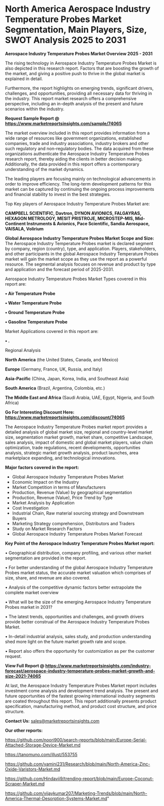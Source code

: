 # North America Aerospace Industry Temperature Probes Market Segmentation, Main Players, Size, SWOT Analysis 2025 to 2031

<Strong> Aerospace Industry Temperature Probes Market Overview 2025 - 2031</strong>

The rising technology in Aerospace Industry Temperature Probes Market is also depicted in this research report. Factors that are boosting the growth of the market, and giving a positive push to thrive in the global market is explained in detail.

Furthermore, the report highlights on emerging trends, significant drivers, challenges, and opportunities, providing all necessary data for thriving in the industry. This report market research offers a comprehensive perspective, including an in-depth analysis of the present and future scenarios within the industry.

<strong>Request Sample Report @ <a href=https://www.marketreportsinsights.com/sample/74065>https://www.marketreportsinsights.com/sample/74065</a></strong>

The market overview included in this report provides information from a wide range of resources like government organizations, established companies, trade and industry associations, industry brokers and other such regulatory and non-regulatory bodies. The data acquired from these organizations authenticate the Aerospace Industry Temperature Probes research report, thereby aiding the clients in better decision making. Additionally, the data provided in this report offers a contemporary understanding of the market dynamics.

The leading players are focusing mainly on technological advancements in order to improve efficiency. The long-term development patterns for this market can be captured by continuing the ongoing process improvements and financial stability to invest in the best strategies.

Top Key players of Aerospace Industry Temperature Probes Market are:

<strong>CAMPBELL SCIENTIFIC, Davtron, DYNON AVIONICS, FALGAYRAS, HEXAGON METROLOGY, MESIT PRISTROJE, MICROSTEP-MIS, Mid-Continent Instruments & Avionics, Pace Scientific, Sandia Aerospace, VAISALA, Volirium</strong>

<strong><b>Global Aerospace Industry Temperature Probes Market Scope and Size:</b></strong>
The Aerospace Industry Temperature Probes market is declared segment by company, region (country), type, and application. Players, stakeholders, and other participants in the global Aerospace Industry Temperature Probes market will gain the market scope as they use the report as a powerful resource. The segmental analysis focuses on revenue and product by type and application and the forecast period of 2025-2031.

Aerospace Industry Temperature Probes Market Types covered in this report are:

<strong>• Air Temperature Probe

• Water Temperature Probe

• Ground Temperature Probe

• Gasoline Temperature Probe</strong>

Market Applications covered in this report are:

<strong>• .</strong> 

Regional Analysis

<strong>North America</strong> (the United States, Canada, and Mexico)

<strong>Europe</strong> (Germany, France, UK, Russia, and Italy)

<strong>Asia-Pacific</strong> (China, Japan, Korea, India, and Southeast Asia)

<strong>South America</strong> (Brazil, Argentina, Colombia, etc.)

<strong>The Middle East and Africa</strong> (Saudi Arabia, UAE, Egypt, Nigeria, and South Africa)

<strong>Go For Interesting Discount Here: <a href=https://www.marketreportsinsights.com/discount/74065>https://www.marketreportsinsights.com/discount/74065</a></strong>

The Aerospace Industry Temperature Probes market report provides a detailed analysis of global market size, regional and country-level market size, segmentation market growth, market share, competitive Landscape, sales analysis, impact of domestic and global market players, value chain optimization, trade regulations, recent developments, opportunities analysis, strategic market growth analysis, product launches, area marketplace expanding, and technological innovations.

<strong><b>Major factors covered in the report:</b></strong>
<ul>
  <li>Global Aerospace Industry Temperature Probes Market </li>
  <li>Economic Impact on the Industry</li>
  <li>Market Competition in terms of Manufacturers</li>
  <li>Production, Revenue (Value) by geographical segmentation</li>
  <li>Production, Revenue (Value), Price Trend by Type</li>
  <li>Market Analysis by Application</li>
  <li>Cost Investigation</li>
  <li>Industrial Chain, Raw material sourcing strategy and Downstream Buyers</li>
  <li>Marketing Strategy comprehension, Distributors and Traders</li>
  <li>Study on Market Research Factors</li>
  <li>Global Aerospace Industry Temperature Probes Market Forecast</li>
</ul>

<strong><b>Key Point of the Aerospace Industry Temperature Probes Market report:</b></strong>

• Geographical distribution, company profiling, and various other market segmentation are provided in the report.

• For better understanding of the global Aerospace Industry Temperature Probes market status, the accurate market valuation which comprises of size, share, and revenue are also covered.

• Analysis of the competitive dynamic factors better extrapolate the complete market overview

• What will be the size of the emerging Aerospace Industry Temperature Probes market in 2031?

• The latest trends, opportunities and challenges, and growth drivers provide better construal of the Aerospace Industry Temperature Probes Market.

• In-detail industrial analysis, sales study, and production understanding shed more light on the future market growth rate and scope.

• Report also offers the opportunity for customization as per the customer request.

<strong><b>View Full Report @ <a href=https://www.marketreportsinsights.com/industry-forecast/aerospace-industry-temperature-probes-market-growth-and-size-2021-74065>https://www.marketreportsinsights.com/industry-forecast/aerospace-industry-temperature-probes-market-growth-and-size-2021-74065</a></b></strong>


At last, the Aerospace Industry Temperature Probes Market report includes investment come analysis and development trend analysis. The present and future opportunities of the fastest growing international industry segments are coated throughout this report. This report additionally presents product specification, manufacturing method, and product cost structure, and price structure.

<strong>Contact Us:</strong>
sales@marketreportsinsights.com

<strong>Our other reports:</strong>

<a href=https://github.com/noori900/search-reports/blob/main/Europe-Serial-Attached-Storage-Device-Market.md>https://github.com/noori900/search-reports/blob/main/Europe-Serial-Attached-Storage-Device-Market.md</a>

<a href=https://tanomuno.com/illust/553755>https://tanomuno.com/illust/553755</a>

<a href=https://github.com/yamini231/Research/blob/main/North-America-Zinc-Oxide-Varistors-Market.md>https://github.com/yamini231/Research/blob/main/North-America-Zinc-Oxide-Varistors-Market.md</a>

<a href=https://github.com/Hindavii9/trending-report/blob/main/Europe-Coconut-Scraper-Market.md>https://github.com/Hindavii9/trending-report/blob/main/Europe-Coconut-Scraper-Market.md</a>

<a href=https://github.com/vijaykumar207/Marketing-Trends/blob/main/North-America-Thermal-Desorption-Systems-Market.md>https://github.com/vijaykumar207/Marketing-Trends/blob/main/North-America-Thermal-Desorption-Systems-Market.md</a>"
